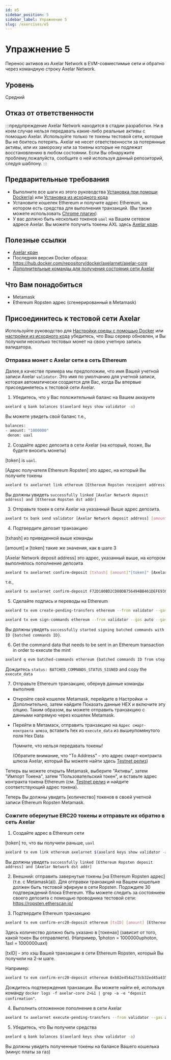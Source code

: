 ```yaml
---
id: e5
sidebar_position: 5
sidebar_label: Упражнение 5
slug: /exercises/e5
---
```

# Упражнение 5
Перенос активов из Axelar Network в EVM-совместимые сети и обратно через командную строку Axelar Network.

## Уровень
Средний

## Отказ от ответственности
:::предупреждение Axelar Network находится в стадии разработки. Ни в коем случае нельзя передавать какие-либо реальные активы с помощью Axelar. Используйте только те токены тестовой сети, которые Вы не боитесь потерять. Axelar не несет ответственности за потерянные активы, или их заморозку или за токены которые не подлежат восстановлению в любом состоянии. Если Вы обнаружите проблему,пожалуйста, сообщите о ней используя данный репозиторий, следуя шаблону.
:::

## Предварительные требования
- Выполните все шаги из этого руководства [Установка при помощи Docker(a)](/setup-docker) или [Установка из исходного кода](/setup-binaries)
- Установите кошелек Ethereum и получите адрес Ethereum, на котором есть средства для выполнения транзакций. (Вы также можете использовать [Chrome плагин](https://chrome.google.com/webstore/detail/mew-cx/nlbmnnijcnlegkjjpcfjclmcfggfefdm?hl=en))
- У вас должно быть несколько токенов `uaxl` на Вашем сетевом адресе Axelar. Вы можете получить токены AXL здесь [Axelar кран](http://faucet.testnet.axelar.dev/).

## Полезные ссылки
- [Axelar кран](http://faucet.testnet.axelar.dev/)
- Последняя версия Docker образа: https://hub.docker.com/repository/docker/axelarnet/axelar-core
- [Дополнительные команды для получения состояния сети Axelar](/extra-commands)

## Что Вам понадобиться
- Metamask
- Ethereum Ropsten адрес (сгенерированный в Metamask)

## Присоединитесь к тестовой сети Axelar

Используйте руководство для [Настройки среды с помощью Docker](/setup-docker) или [настройки из исходного кода](/setup-binaries) убедитесь, что Ваш сервер обновлен, и Вы получили несколько тестовых монет на свою учетную запись валидатора.

### Отправка монет с Axelar сети в сеть Ethereum 

Далее,в качестве примера мы предположим, что имя Вашей учетной записи Axelar `validator`.  Это имя по умолчанию для учетной записи, которая автоматически создается для Вас, когда Вы впервые присоединяетесь к тестовой сети Axelar.

1. Убедитесь, что у Вас положительный баланс на Вашем аккаунте

```bash
axelard q bank balances $(axelard keys show validator -a)
```
Вы можете увидеть свой баланс т.е.,
```bash
balances:
- amount: "1000000"
 denom: uaxl
```
2. Создайте адрес депозита в сети Axelar (на который, позже, Вы будете вносить монеты)

[token] is `uaxl`.

[Адрес получателя Ethereum Ropsten] это адрес, на который Вы получите токены
```bash
axelard tx axelarnet link ethereum [Ethereum Ropsten receipent address] [token] --from validator
```
Вы должны увидеть `successfully linked [Axelar Network deposit address] and [Ethereum Ropsten dst addr]`

3. Отправьте токен в сети Axelar на указанный Выше адрес депозита.
```bash
axelard tx bank send validator [Axelar Network deposit address] [amount]"[token]"
```

4. Подтвердите депозит транзакцию

[txhash] из приведенной выше команды

[amount] и [token] такие же значения, как в шаге 3

[Axelar Network deposit address] это адрес, указанный выше, на котором выполнялось пополнение депозита

```bash
axelard tx axelarnet confirm-deposit [txhash] [amount]"[token]" [Axelar Network deposit address] --from validator
```
т.е.,
```bash
axelard tx axelarnet confirm-deposit F72D180BD2CD80DB756494BB461DEFE93091A116D703982E91AC2418EC660752  1000000uaxl axelar1gmwk28m33m3gfcc6kr32egf0w8g6k7fvppspue --from validator
```

5. Сделайте подпись и переводы на Ethereum
```bash
axelard tx evm create-pending-transfers ethereum --from validator --gas auto --gas-adjustment 1.2
```

```bash
axelard tx evm sign-commands ethereum --from validator --gas auto --gas-adjustment 1.2
```
Вы должны увидеть `successfully started signing batched commands with ID {batched commands ID}`.

6. Get the command data that needs to be sent in an Ethereum transaction in order to execute the mint
```bash
axelard q evm batched-commands ethereum {batched commands ID from step 5}
```
Дождитесь `status: BATCHED_COMMANDS_STATUS_SIGNED` and copy the `execute_data`

7. Отправьте Ethereum транзакцию, обернув данные команды выполнив

- Откройте свой кошелек Metamask, перейдите в Настройки -> Дополнительно, затем найдите Показать данные HEX и включите эту опцию. Таким образом, вы можете отправить транзакцию с данными напрямую через кошелек Metamask.

- Перейти в Метамаск, отправить транзакцию на `Адрес смарт-контракта шлюза`, вставить hex из `execute_data` из вышеупомянутого поля Hex Data

  Помните, что нельзя передавать токены!

  (Обратите внимание, что "To Address" - это адрес смарт-контракта шлюза Axelar, который Вы можете найти здесь [Testnet релиз](/testnet-releases))

Теперь вы можете открыть Metamask, выберите "Активы", затем "Импорт Токена", затем "Пользовательский токен", и вставьте адрес контракта токена Ethereum (см. [Testnet релиз](/testnet-releases) и найдите соответствующий адрес токена).

Теперь Вы должны увидеть [количество] токенов в своей учетной записи Ethereum Ropsten Metamask.

### Сожгите обернутые ERC20 токены и отправьте их обратно в сеть Axelar

1. Создайте адрес в Ethereum сети

[token] то, что вы получили раньше, `uaxl`

```bash
axelard tx evm link ethereum axelarnet $(axelard keys show validator -a) [token] --from validator
```
Вы должны увидеть `successfully linked [Ethereum Ropsten deposit address] and [Axelar Network dst addr]`

2. Внешний: отправить завернутые токены [на Ethereum Ropsten адрес] (т.е. с Metamask(a)). Для отправки транзакций на Вашем кошельке должен быть тестовой эфириум в сети Ropsten. Подождите 30 подтверждений блока Ethereum. YВы можете следить за состоянием своего депозита с помощью проводника тестовой сети: https://ropsten.etherscan.io/

3. Подтвердите Ethereum транзакцию

```bash
axelard tx evm confirm-erc20-deposit ethereum [txID] [amount] [Ethereum Ropsten deposit address] --from validator
```
Здесь количество должно быть указано в [токенах] (зависит от того, какой токен Вы отправляете).
(Например, 1photon = 1000000uphoton,  1axl = 1000000uaxl)

[txID] - это хэш Вашей транзакции в сети Ethereum Ropsten, который Вы получили на 2-м шаге.

Например:
```bash
axelard tx evm confirm-erc20-deposit ethereum 0xb82e454a273cb32ed45a435767982293c12bf099ba419badc0a728e731f5825e 1000000 0x5CFEcE3b659e657E02e31d864ef0adE028a42a8E --from validator
```

Дождитесь подтверждения транзакции.
Вы можете найти её, используя команду `docker logs -f axelar-core 2>&1 | grep -a -e "deposit confirmation"`.

4. Выполнить отложенное пополнение в сети Axelar
```bash
axelard tx axelarnet execute-pending-transfers --from validator --gas auto --gas-adjustment 1.2
```
5. Убедитесь, что Вы получили средства
```bash
axelard q bank balances $(axelard keys show validator -a)
```

Вы должны увидеть полученные токены на балансе Вашего кошелька (минус платы за газ)

